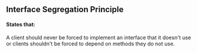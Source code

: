 ## Interface Segregation Principle

#### States that:

A client should never be forced to implement an interface that it doesn't use or clients shouldn't be forced to depend on methods they do not use.